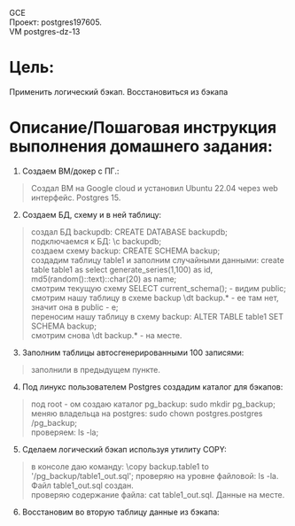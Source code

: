 GCE   
Проект: postgres197605.  
VM postgres-dz-13

# Цель:    
Применить логический бэкап. Восстановиться из бэкапа      

# Описание/Пошаговая инструкция выполнения домашнего задания:   

1. Создаем ВМ/докер c ПГ.:    
> Создал ВМ на Google cloud и установил Ubuntu 22.04 через web интерфейс. Postgres 15.        

2. Создаем БД, схему и в ней таблицу:         
> создал БД backupdb: CREATE DATABASE backupdb;          
> подключаемся к БД: \c backupdb;     
> создаем схему backup: CREATE SCHEMA backup;     
> создадим таблицу table1 и заполним случайными данными: create table table1 as select generate_series(1,100) as id, md5(random()::text)::char(20) as name;         
> смотрим текущую схему SELECT current_schema(); - видим public;     
> смотрим нашу таблицу в схеме backup \dt backup.* - ее там нет, значит она в public - e;     
> переносим нашу таблицу в схему backup: ALTER TABLE table1 SET SCHEMA backup;     
> смотрим снова \dt backup.* - на месте.    

3. Заполним таблицы автосгенерированными 100 записями:     
> заполнили в предыдущем пункте. 

4. Под линукс пользователем Postgres создадим каталог для бэкапов:
> под root - ом создаю каталог pg_backup: sudo mkdir pg_backup;     
> меняю владельца на postgres: sudo chown postgres.postgres /pg_backup;     
> проверяем: ls -la;     

5. Сделаем логический бэкап используя утилиту COPY:
> в консоле даю команду: \copy backup.table1 to '/pg_backup/table1_out.sql';
> проверяю на уровне файловой: ls -la. Файл table1_out.sql создан.           
> проверяю содержание файла: cat table1_out.sql. Данные на месте.

6. Восстановим во вторую таблицу данные из бэкапа:   
>      
